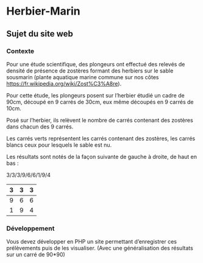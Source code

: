 # Herbier-Marin
## Sujet du site web
### Contexte
Pour une étude scientifique, des plongeurs ont effectué des relevés de densité de présence de zostères formant des herbiers sur le sable sousmarin (plante aquatique marine commune sur nos côtes https://fr.wikipedia.org/wiki/Zost%C3%A8re).

Pour cette étude, les plongeurs posent sur l’herbier étudié un cadre de 90cm, découpé en 9 carrés de 30cm, eux même découpés en 9 carrés de 10cm.

Posé sur l’herbier, ils relèvent le nombre de carrés contenant des zostères dans chacun des 9 carrés. 

Les carrés verts représentent les carrés contenant des zostères, les carrés blancs ceux pour lesquels le sable est nu.

Les résultats sont notés de la façon suivante de gauche à droite, de haut en bas :

3/3/3/9/6/6/1/9/4

|3|3|3|
|--|--|--|
|9|6|6|
|1|9|4|

### Développement
Vous devez développer en PHP un site permettant d’enregistrer ces prélèvements puis de les visualiser.
(Avec une généralisation des résultats sur un carré de 90*90)
